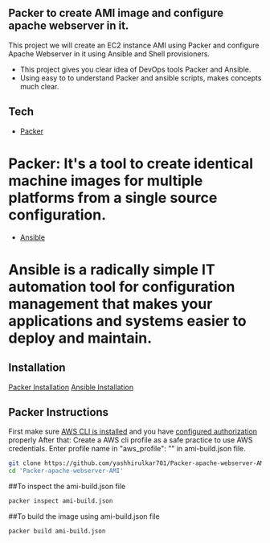 ##  Packer to create AMI image and configure apache webserver in it.  

This project we will create an EC2 instance AMI using Packer and configure Apache Webserver in it using Ansible and Shell provisioners.

- This project gives you clear idea of DevOps tools Packer and Ansible.
- Using easy to to understand Packer and ansible scripts, makes concepts much clear.

## Tech

- [Packer](https://www.packer.io/)

# Packer: It's a tool to create identical machine images for multiple platforms from a single source configuration.

- [Ansible](https://www.ansible.com/)

# Ansible is a radically simple IT automation tool for configuration management that makes your applications and systems easier to deploy and maintain.

## Installation

[Packer Installation](https://www.packer.io/downloads)
[Ansible Installation](https://docs.ansible.com/ansible/latest/installation_guide/intro_installation.html)

## Packer Instructions

First make sure [AWS CLI is installed](https://docs.aws.amazon.com/cli/latest/userguide/cli-chap-install.html) and you have [configured authorization](https://docs.aws.amazon.com/cli/latest/userguide/cli-chap-configure.html) properly
After that:
Create a AWS cli profile as a safe practice to use AWS credentials.
Enter profile name in "aws_profile": "" in ami-build.json file.


```sh
git clone https://github.com/yashhirulkar701/Packer-apache-webserver-AMI.git
cd 'Packer-apache-webserver-AMI'
```

##To inspect the ami-build.json file
```sh
packer inspect ami-build.json
```

##To build the image using ami-build.json file
```sh
packer build ami-build.json
```

